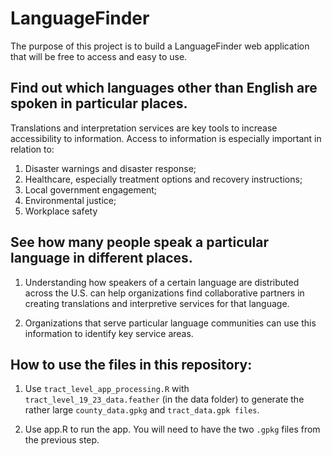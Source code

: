 # LanguageFinder

The purpose of this project is to build a LanguageFinder web application that will be free to access and easy to use. 

## Find out which languages other than English are spoken in particular places.
Translations and interpretation services are key tools to increase accessibility to information. Access to information is especially important in relation to:

1) Disaster warnings and disaster response;
2) Healthcare, especially treatment options and recovery instructions;
3) Local government engagement;
4) Environmental justice; 
5) Workplace safety


## See how many people speak a particular language in different places.
1) Understanding how speakers of a certain language are distributed across the U.S. can help organizations find collaborative partners in creating translations and interpretive services for that language.

2) Organizations that serve particular language communities can use this information to identify key service areas.


## How to use the files in this repository:
1) Use `tract_level_app_processing.R` with `tract_level_19_23_data.feather` (in the data folder) to generate the rather large `county_data.gpkg` and `tract_data.gpk files`.

2) Use app.R to run the app. You will need to have the two `.gpkg` files from the previous step. 
